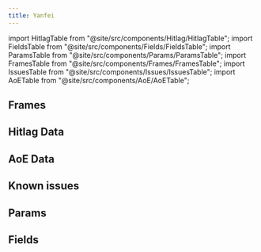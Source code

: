 ```yaml
---
title: Yanfei
---
```


import HitlagTable from "@site/src/components/Hitlag/HitlagTable";
import FieldsTable from "@site/src/components/Fields/FieldsTable";
import ParamsTable from "@site/src/components/Params/ParamsTable";
import FramesTable from "@site/src/components/Frames/FramesTable";
import IssuesTable from "@site/src/components/Issues/IssuesTable";
import AoETable from "@site/src/components/AoE/AoETable";

## Frames

<FramesTable character="yanfei" />

## Hitlag Data

<HitlagTable character="yanfei" />

## AoE Data

<AoETable character="yanfei" />

## Known issues

<IssuesTable character="yanfei" />

## Params

<ParamsTable character="yanfei" />

## Fields

<FieldsTable character="yanfei" />
